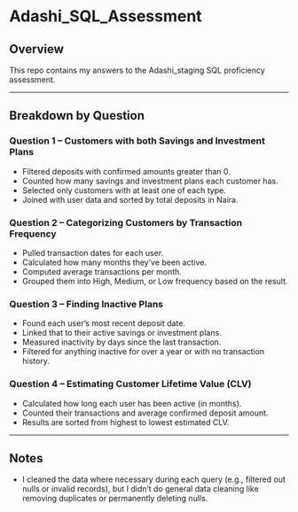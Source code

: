 # Adashi_SQL_Assessment

## Overview  
This repo contains my answers to the Adashi_staging SQL proficiency assessment. 

---

## Breakdown by Question

### Question 1 – Customers with both Savings and Investment Plans  
- Filtered deposits with confirmed amounts greater than 0.  
- Counted how many savings and investment plans each customer has.  
- Selected only customers with at least one of each type.  
- Joined with user data and sorted by total deposits in Naira.

### Question 2 – Categorizing Customers by Transaction Frequency  
- Pulled transaction dates for each user.  
- Calculated how many months they’ve been active.  
- Computed average transactions per month.  
- Grouped them into High, Medium, or Low frequency based on the result.

### Question 3 – Finding Inactive Plans  
- Found each user’s most recent deposit date.  
- Linked that to their active savings or investment plans.  
- Measured inactivity by days since the last transaction.  
- Filtered for anything inactive for over a year or with no transaction history.

### Question 4 – Estimating Customer Lifetime Value (CLV)  
- Calculated how long each user has been active (in months).  
- Counted their transactions and average confirmed deposit amount.  
- Results are sorted from highest to lowest estimated CLV.

---

## Notes  
- I cleaned the data where necessary during each query (e.g., filtered out nulls or invalid records), but I didn’t do general data cleaning like removing duplicates or permanently deleting nulls.  





